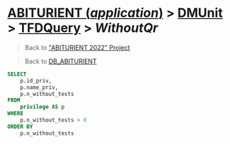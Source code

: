 # [ABITURIENT (*application*)](../../app_abiturient_2022.md) > [DMUnit](../DMUnit.md) > [TFDQuery](TDFQuery.md) > *WithoutQr*

> Back to ["ABITURIENT 2022" Project](/README.md)

> Back to [DB_ABITURIENT](../../../db/db_abiturient_2022.md)

```sql
SELECT
    p.id_priv,
    p.name_priv,
    p.n_without_tests
FROM
    privilege AS p
WHERE
    p.n_without_tests > 0
ORDER BY
    p.n_without_tests
```